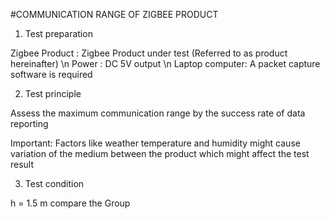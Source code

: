 #COMMUNICATION RANGE OF ZIGBEE PRODUCT

1. Test preparation


Zigbee Product : Zigbee Product under test (Referred to as product hereinafter) \n
Power          : DC 5V output                                                   \n
Laptop computer: A packet capture software is required                         

2. Test principle

Assess the maximum communication range by the success rate of data reporting

Important: Factors like weather temperature and humidity might cause variation of the medium between the product which might affect the test result					
					
3. Test condition

h = 1.5 m compare the Group

